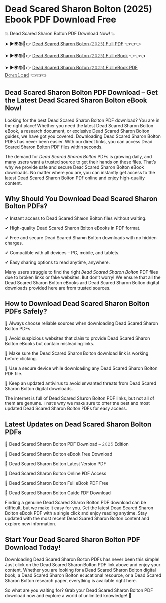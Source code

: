 # Dead Scared Sharon Bolton (2025) Ebook PDF Download Free

💥 Dead Scared Sharon Bolton PDF Download Now! 💥

➤ ►🌍📚📱👉 [Dead Scared Sharon Bolton (𝟸𝟶𝟸𝟻) F𝚞ll PDF](https://getpdf.xyz/dead-scared-sharon-bolton) 👈👈👈


➤ ►🌍📚📱👉 [Dead Scared Sharon Bolton (𝟸𝟶𝟸𝟻) F𝚞ll eBook](https://getpdf.xyz/dead-scared-sharon-bolton) 👈👈👈


➤ ►🌍📚📱👉 [Dead Scared Sharon Bolton (𝟸𝟶𝟸𝟻) F𝚞ll eBook PDF D𝚘𝚠𝚗𝚕𝚘a𝚍](https://getpdf.xyz/dead-scared-sharon-bolton) 👈👈👈


## Dead Scared Sharon Bolton PDF Download – Get the Latest Dead Scared Sharon Bolton eBook Now!

Looking for the best Dead Scared Sharon Bolton PDF download? You are in the right place! Whether you need the latest Dead Scared Sharon Bolton eBook, a research document, or exclusive Dead Scared Sharon Bolton guides, we have got you covered. Downloading Dead Scared Sharon Bolton PDFs has never been easier. With our direct links, you can access Dead Scared Sharon Bolton PDF files within seconds.

The demand for *Dead Scared Sharon Bolton* PDFs is growing daily, and many users want a trusted source to get their hands on these files. That’s why we provide safe and secure Dead Scared Sharon Bolton eBook downloads. No matter where you are, you can instantly get access to the latest Dead Scared Sharon Bolton PDF online and enjoy high-quality content.

## Why Should You Download Dead Scared Sharon Bolton PDFs?

✔ Instant access to Dead Scared Sharon Bolton files without waiting.

✔ High-quality Dead Scared Sharon Bolton eBooks in PDF format.

✔ Free and secure Dead Scared Sharon Bolton downloads with no hidden charges.

✔ Compatible with all devices – PC, mobile, and tablets.

✔ Easy sharing options to read anytime, anywhere.

Many users struggle to find the right *Dead Scared Sharon Bolton* PDF files due to broken links or fake websites. But don’t worry! We ensure that all the Dead Scared Sharon Bolton eBooks and Dead Scared Sharon Bolton digital downloads provided here are from trusted sources.

## How to Download Dead Scared Sharon Bolton PDFs Safely?

📌 Always choose reliable sources when downloading Dead Scared Sharon Bolton PDFs.

📌 Avoid suspicious websites that claim to provide Dead Scared Sharon Bolton eBooks but contain misleading links.

📌 Make sure the Dead Scared Sharon Bolton download link is working before clicking.

📌 Use a secure device while downloading any Dead Scared Sharon Bolton PDF file.

📌 Keep an updated antivirus to avoid unwanted threats from Dead Scared Sharon Bolton digital downloads.

The internet is full of Dead Scared Sharon Bolton PDF links, but not all of them are genuine. That’s why we make sure to offer the best and most updated Dead Scared Sharon Bolton PDFs for easy access.

## Latest Updates on Dead Scared Sharon Bolton PDFs

🔹 Dead Scared Sharon Bolton PDF Download – 𝟸𝟶𝟸𝟻 Edition

🔹 Dead Scared Sharon Bolton eBook Free Download

🔹 Dead Scared Sharon Bolton Latest Version PDF

🔹 Dead Scared Sharon Bolton Online PDF Access

🔹 Dead Scared Sharon Bolton Full eBook PDF Free

🔹 Dead Scared Sharon Bolton Guide PDF Download

Finding a genuine Dead Scared Sharon Bolton PDF download can be difficult, but we make it easy for you. Get the latest Dead Scared Sharon Bolton eBook PDF with a single click and enjoy reading anytime. Stay updated with the most recent Dead Scared Sharon Bolton content and explore new information.

## Start Your Dead Scared Sharon Bolton PDF Download Today!

Downloading Dead Scared Sharon Bolton PDFs has never been this simple! Just click on the Dead Scared Sharon Bolton PDF link above and enjoy your content. Whether you are looking for a Dead Scared Sharon Bolton digital book, a Dead Scared Sharon Bolton educational resource, or a Dead Scared Sharon Bolton research paper, everything is available right here.

So what are you waiting for? Grab your Dead Scared Sharon Bolton PDF download now and explore a world of unlimited knowledge! 🚀